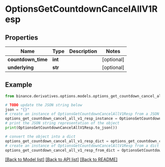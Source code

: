 # OptionsGetCountdownCancelAllV1Resp


## Properties

Name | Type | Description | Notes
------------ | ------------- | ------------- | -------------
**countdown_time** | **int** |  | [optional] 
**underlying** | **str** |  | [optional] 

## Example

```python
from binance.derivatives.options.models.options_get_countdown_cancel_all_v1_resp import OptionsGetCountdownCancelAllV1Resp

# TODO update the JSON string below
json = "{}"
# create an instance of OptionsGetCountdownCancelAllV1Resp from a JSON string
options_get_countdown_cancel_all_v1_resp_instance = OptionsGetCountdownCancelAllV1Resp.from_json(json)
# print the JSON string representation of the object
print(OptionsGetCountdownCancelAllV1Resp.to_json())

# convert the object into a dict
options_get_countdown_cancel_all_v1_resp_dict = options_get_countdown_cancel_all_v1_resp_instance.to_dict()
# create an instance of OptionsGetCountdownCancelAllV1Resp from a dict
options_get_countdown_cancel_all_v1_resp_from_dict = OptionsGetCountdownCancelAllV1Resp.from_dict(options_get_countdown_cancel_all_v1_resp_dict)
```
[[Back to Model list]](../README.md#documentation-for-models) [[Back to API list]](../README.md#documentation-for-api-endpoints) [[Back to README]](../README.md)


